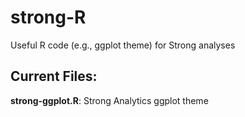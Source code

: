 # strong-R
Useful R code (e.g., ggplot theme) for Strong analyses

## Current Files:

**strong-ggplot.R**: Strong Analytics ggplot theme
